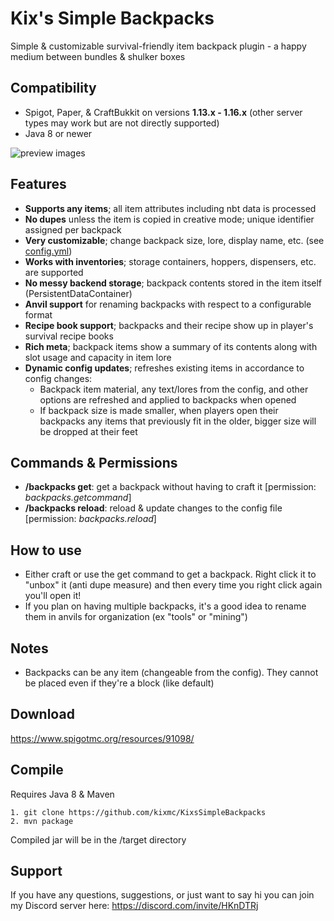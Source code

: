 # Kix's Simple Backpacks
Simple & customizable survival-friendly item backpack plugin - a happy medium between bundles & shulker boxes

## Compatibility
* Spigot, Paper, & CraftBukkit on versions **1.13.x - 1.16.x** (other server types may work but are not directly supported)
* Java 8 or newer

![preview images](https://i.imgur.com/vVl5ojB.png)

## Features
* **Supports any items**; all item attributes including nbt data is processed
* **No dupes** unless the item is copied in creative mode; unique identifier assigned per backpack
* **Very customizable**; change backpack size, lore, display name, etc. (see [config.yml](src/config.yml))
* **Works with inventories**; storage containers, hoppers, dispensers, etc. are supported
* **No messy backend storage**; backpack contents stored in the item itself (PersistentDataContainer)
* **Anvil support** for renaming backpacks with respect to a configurable format
* **Recipe book support**; backpacks and their recipe show up in player's survival recipe books
* **Rich meta**; backpack items show a summary of its contents along with slot usage and capacity in item lore
* **Dynamic config updates**; refreshes existing items in accordance to config changes:
  * Backpack item material, any text/lores from the config, and other options are refreshed and applied to backpacks when opened
  * If backpack size is made smaller, when players open their backpacks any items that previously fit in the older, bigger size will be dropped at their feet

## Commands & Permissions
- **/backpacks get**: get a backpack without having to craft it [permission: *backpacks.getcommand*]
- **/backpacks reload**: reload & update changes to the config file [permission: *backpacks.reload*]

## How to use
- Either craft or use the get command to get a backpack. Right click it to "unbox" it (anti dupe measure) and then every time you right click again you'll open it!
- If you plan on having multiple backpacks, it's a good idea to rename them in anvils for organization (ex "tools" or "mining")

## Notes
- Backpacks can be any item (changeable from the config). They cannot be placed even if they're a block (like default)

## Download
https://www.spigotmc.org/resources/91098/

## Compile
Requires Java 8 & Maven
```
1. git clone https://github.com/kixmc/KixsSimpleBackpacks
2. mvn package
```
Compiled jar will be in the /target directory

## Support
If you have any questions, suggestions, or just want to say hi you can join my Discord server here: https://discord.com/invite/HKnDTRj
